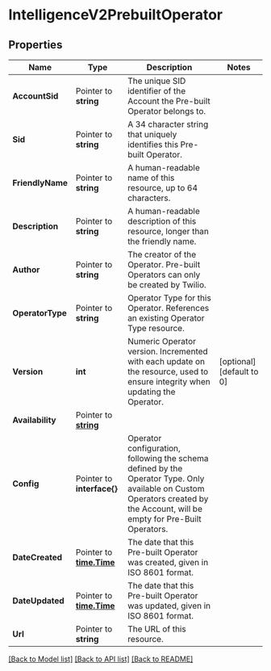 # IntelligenceV2PrebuiltOperator

## Properties

Name | Type | Description | Notes
------------ | ------------- | ------------- | -------------
**AccountSid** | Pointer to **string** | The unique SID identifier of the Account the Pre-built Operator belongs to. |
**Sid** | Pointer to **string** | A 34 character string that uniquely identifies this Pre-built Operator. |
**FriendlyName** | Pointer to **string** | A human-readable name of this resource, up to 64 characters. |
**Description** | Pointer to **string** | A human-readable description of this resource, longer than the friendly name. |
**Author** | Pointer to **string** | The creator of the Operator. Pre-built Operators can only be created by Twilio. |
**OperatorType** | Pointer to **string** | Operator Type for this Operator. References an existing Operator Type resource. |
**Version** | **int** | Numeric Operator version. Incremented with each update on the resource, used to ensure integrity when updating the Operator. |[optional] [default to 0]
**Availability** | Pointer to [**string**](PrebuiltOperatorEnumAvailability.md) |  |
**Config** | Pointer to **interface{}** | Operator configuration, following the schema defined by the Operator Type. Only available on Custom Operators created by the Account, will be empty for Pre-Built Operators. |
**DateCreated** | Pointer to [**time.Time**](time.Time.md) | The date that this Pre-built Operator was created, given in ISO 8601 format. |
**DateUpdated** | Pointer to [**time.Time**](time.Time.md) | The date that this Pre-built Operator was updated, given in ISO 8601 format. |
**Url** | Pointer to **string** | The URL of this resource. |

[[Back to Model list]](../README.md#documentation-for-models) [[Back to API list]](../README.md#documentation-for-api-endpoints) [[Back to README]](../README.md)


